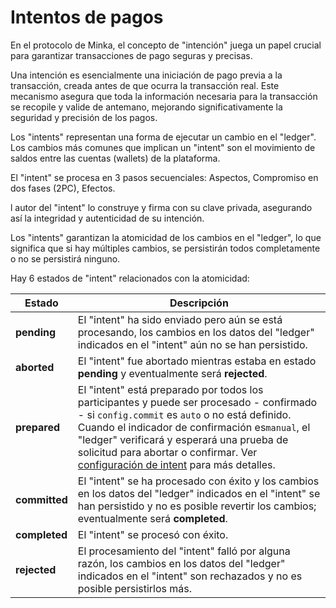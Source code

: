 # Intentos de pagos

En el protocolo de Minka, el concepto de "intención" juega un papel crucial para garantizar transacciones de pago seguras y precisas.

Una intención es esencialmente una iniciación de pago previa a la transacción, creada antes de que ocurra la transacción real. Este mecanismo asegura que toda la información necesaria para la transacción se recopile y valide de antemano, mejorando significativamente la seguridad y precisión de los pagos.

Los "intents" representan una forma de ejecutar un cambio en el "ledger". Los cambios más comunes que implican un "intent" son el movimiento de saldos entre las cuentas (wallets) de la plataforma.

El "intent" se procesa en 3 pasos secuenciales: Aspectos, Compromiso en dos fases (2PC), Efectos.

l autor del "intent" lo construye y firma con su clave privada, asegurando así la integridad y autenticidad de su intención.

Los "intents" garantizan la atomicidad de los cambios en el "ledger", lo que significa que si hay múltiples cambios, se persistirán todos completamente o no se persistirá ninguno.

Hay 6 estados de "intent" relacionados con la atomicidad:

| Estado        | Descripción                                                                                                                                                                                                                                                                                                                                                                                      |
| ------------- | ------------------------------------------------------------------------------------------------------------------------------------------------------------------------------------------------------------------------------------------------------------------------------------------------------------------------------------------------------------------------------------------------ |
| **pending**   | El "intent" ha sido enviado pero aún se está procesando, los cambios en los datos del "ledger" indicados en el "intent" aún no se han persistido.                                                                                                                                                                                                                                                |
| **aborted**   | El "intent" fue abortado mientras estaba en estado **pending** y eventualmente será **rejected**.                                                                                                                                                                                                                                                                                                |
| **prepared**  | El "intent" está preparado por todos los participantes y puede ser procesado - confirmado - si `config.commit` es `auto` o no está definido. Cuando el indicador de confirmación es`manual`, el "ledger" verificará y esperará una prueba de solicitud para abortar o confirmar. Ver [configuración de intent](https://www.notion.so/95a65838af8549f198ee2b708566265c?pvs=21) para más detalles. |
| **committed** | El "intent" se ha procesado con éxito y los cambios en los datos del "ledger" indicados en el "intent" se han persistido y no es posible revertir los cambios; eventualmente será **completed**.                                                                                                                                                                                                 |
| **completed** | El "intent" se procesó con éxito.                                                                                                                                                                                                                                                                                                                                                                |
| **rejected**  | El procesamiento del "intent" falló por alguna razón, los cambios en los datos del "ledger" indicados en el "intent" son rechazados y no es posible persistirlos más.                                                                                                                                                                                                                            |
